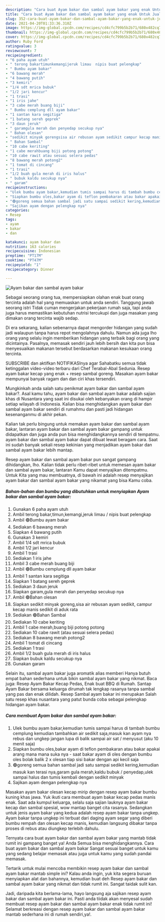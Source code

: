 ```yaml
---
description: "Cara buat Ayam bakar dan sambal ayam bakar yang enak Untuk Jualan"
title: "Cara buat Ayam bakar dan sambal ayam bakar yang enak Untuk Jualan"
slug: 352-cara-buat-ayam-bakar-dan-sambal-ayam-bakar-yang-enak-untuk-jualan
date: 2021-04-20T01:33:36.310Z
image: https://img-global.cpcdn.com/recipes/cd4cfc799b5b2b71/680x482cq70/ayam-bakar-dan-sambal-ayam-bakar-foto-resep-utama.jpg
thumbnail: https://img-global.cpcdn.com/recipes/cd4cfc799b5b2b71/680x482cq70/ayam-bakar-dan-sambal-ayam-bakar-foto-resep-utama.jpg
cover: https://img-global.cpcdn.com/recipes/cd4cfc799b5b2b71/680x482cq70/ayam-bakar-dan-sambal-ayam-bakar-foto-resep-utama.jpg
author: Ruby Ford
ratingvalue: 3
reviewcount: 7
recipeingredient:
- "6 paha ayam utuh"
- " terong bakartimunkemangijeruk limau  nipis buat pelengkap"
- " Bumbu ayam bakar"
- "6 bawang merah"
- "4 bawang putih"
- "3 kemiri"
- "1/4 sdt mrica bubuk"
- "1/2 jari kencur"
- "1 trasi"
- "1 iris jahe"
- "3 cabe merah buang biji"
- " Bumbu cemplung dll ayam bakar"
- "1 santan kara segitiga"
- "1 batang sereh geprek"
- "3 daun jeruk"
- " garamgula merah dan penyedap secukup nya"
- " Bahan olesan"
- "sedikit minyak gorengsisa air rebusan ayam sedikit campur kecap manis sedikit di aduk rata"
- " Bahan Sambal"
- "10 cabe keriting"
- "1 cabe merahbuang biji potong potong"
- "10 cabe rawit atau sesuai selera pedas"
- "8 bawang merah potong2"
- "1 tomat di cincang"
- "1 trasi"
- "1/2 buah gula merah di iris halus"
- " bubuk kaldu secukup nya"
- " garam"
recipeinstructions:
- "Ulek bumbu ayam bakar,kemudian tumis sampai harus di tambah bumbu cemplung kemudian tambahkan air sedikit saja,masuk kan ayam nya rebus dan ungkep jangan lupa di balik sampai air sat / menyusut (aku 10 menit saja)"
- "Siapkan bumbu oles,bakar ayam di teflon pembakaran atau bakar apakai arang mana mana suka nya  saat bakar ayam di oles dengan bumbu oles bolak balik 2 x olesan tiap sisi bakar dengan api kecil saja"
- "🟢goreng semua bahan sambal jadi satu sampai sedikit kering,kemudian masuk kan terasi nya,garam gula merah,kaldu bubuk / penyedap,ulek sampai halus dan tumis kembali dengan sedikit minyak"
- "Sajikan ayam dengan pelengkap nya"
categories:
- Resep
tags:
- ayam
- bakar
- dan

katakunci: ayam bakar dan 
nutrition: 163 calories
recipecuisine: Indonesian
preptime: "PT17M"
cooktime: "PT47M"
recipeyield: "1"
recipecategory: Dinner

---
```



![Ayam bakar dan sambal ayam bakar](https://img-global.cpcdn.com/recipes/cd4cfc799b5b2b71/680x482cq70/ayam-bakar-dan-sambal-ayam-bakar-foto-resep-utama.jpg)

Sebagai seorang orang tua, mempersiapkan olahan enak buat orang tercinta adalah hal yang memuaskan untuk anda sendiri. Tanggung jawab seorang istri Tidak cuman mengerjakan pekerjaan rumah saja, tapi anda juga harus memastikan kebutuhan nutrisi tercukupi dan juga masakan yang dimakan orang tercinta wajib sedap.

Di era  sekarang, kalian sebenarnya dapat mengorder hidangan yang sudah jadi walaupun tanpa harus repot mengolahnya dahulu. Namun ada juga lho orang yang selalu ingin memberikan hidangan yang terbaik bagi orang yang dicintainya. Pasalnya, memasak sendiri jauh lebih bersih dan kita pun bisa menyesuaikan makanan tersebut berdasarkan makanan kesukaan orang tercinta. 

SUBSCRIBE dan aktifkan NOTIFIKASInya agar Sahabatku semua tidak ketinggalan video-video terbaru dari Chef Terabal-Abal Sedunia. Resep ayam bakar kecap yang enak + resep sambal goreng. Masakan ayam bakar mempunyai banyak ragam dan dan ciri khas tersendiri.

Mungkinkah anda salah satu penikmat ayam bakar dan sambal ayam bakar?. Asal kamu tahu, ayam bakar dan sambal ayam bakar adalah sajian khas di Nusantara yang saat ini disukai oleh kebanyakan orang di hampir setiap wilayah di Indonesia. Kalian bisa menghidangkan ayam bakar dan sambal ayam bakar sendiri di rumahmu dan pasti jadi hidangan kesenanganmu di akhir pekan.

Kalian tak perlu bingung untuk memakan ayam bakar dan sambal ayam bakar, lantaran ayam bakar dan sambal ayam bakar gampang untuk didapatkan dan juga anda pun bisa menghidangkannya sendiri di tempatmu. ayam bakar dan sambal ayam bakar dapat dibuat lewat beragam cara. Saat ini sudah banyak sekali resep kekinian yang menjadikan ayam bakar dan sambal ayam bakar lebih mantap.

Resep ayam bakar dan sambal ayam bakar pun sangat gampang dihidangkan, lho. Kalian tidak perlu ribet-ribet untuk memesan ayam bakar dan sambal ayam bakar, lantaran Kamu dapat menyajikan ditempatmu. Untuk Kita yang mau membuatnya, di bawah ini adalah resep menyajikan ayam bakar dan sambal ayam bakar yang nikamat yang bisa Kamu coba.

<!--inarticleads1-->

##### Bahan-bahan dan bumbu yang dibutuhkan untuk menyiapkan Ayam bakar dan sambal ayam bakar:

1. Gunakan 6 paha ayam utuh
1. Ambil  terong bakar,timun,kemangi,jeruk limau / nipis buat pelengkap
1. Ambil  🟢Bumbu ayam bakar
1. Sediakan 6 bawang merah
1. Siapkan 4 bawang putih
1. Gunakan 3 kemiri
1. Ambil 1/4 sdt mrica bubuk
1. Ambil 1/2 jari kencur
1. Ambil 1 trasi
1. Sediakan 1 iris jahe
1. Ambil 3 cabe merah buang biji
1. Ambil  🟢Bumbu cemplung dll ayam bakar
1. Ambil 1 santan kara segitiga
1. Siapkan 1 batang sereh geprek
1. Sediakan 3 daun jeruk
1. Siapkan  garam,gula merah dan penyedap secukup nya
1. Ambil  🟢Bahan olesan
1. Siapkan sedikit minyak goreng,sisa air rebusan ayam sedikit, campur kecap manis sedikit di aduk rata
1. Sediakan  🟢Bahan Sambal
1. Sediakan 10 cabe keriting
1. Ambil 1 cabe merah,buang biji potong potong
1. Sediakan 10 cabe rawit (atau sesuai selera pedas)
1. Sediakan 8 bawang merah potong2
1. Ambil 1 tomat di cincang
1. Sediakan 1 trasi
1. Ambil 1/2 buah gula merah di iris halus
1. Siapkan  bubuk kaldu secukup nya
1. Gunakan  garam


Selain itu, sambal ayam bakar juga aromatik alias memberi Hanya butuh empat bahan sederhana untuk bikin sambal ayam bakar yang nikmat. Baca juga: Resep Ayam Bakar Kecap Pedas, Enak buat BBQ di Rumah. Santap Ayam Bakar bersama keluarga dirumah tak lengkap rasanya tanpa sambal yang pas dan enak dilidah. Resep Sambal ayam bakar ini merupakan Salah satu resep khas nusantara yang patut bunda coba sebagai pelengkap hidangan ayam bakar. 

<!--inarticleads2-->

##### Cara membuat Ayam bakar dan sambal ayam bakar:

1. Ulek bumbu ayam bakar,kemudian tumis sampai harus di tambah bumbu cemplung kemudian tambahkan air sedikit saja,masuk kan ayam nya rebus dan ungkep jangan lupa di balik sampai air sat / menyusut (aku 10 menit saja)
1. Siapkan bumbu oles,bakar ayam di teflon pembakaran atau bakar apakai arang mana mana suka nya  - saat bakar ayam di oles dengan bumbu oles bolak balik 2 x olesan tiap sisi bakar dengan api kecil saja
1. 🟢goreng semua bahan sambal jadi satu sampai sedikit kering,kemudian masuk kan terasi nya,garam gula merah,kaldu bubuk / penyedap,ulek sampai halus dan tumis kembali dengan sedikit minyak
1. Sajikan ayam dengan pelengkap nya


Masakan ayam bakar olesan kecap mirip dengan resep ayam bakar bumbu kuning khas jawa. Yuk ikuti cara membuat ayam bakar kecap pedas manis enak. Saat ada kumpul keluarga, selalu saja sajian lauknya ayam bakar kecap dan sambal spesial, wow mantap banget cita rasanya. Sedangkan untuk jenis ayam bakar yang kedua adalah resep ayam bakar tanpa ungkep. Ayam bakar tanpa ungkep ini terbuat dari daging ayam segar yang diberi bumbu rempah dan olesan kecap manis, kemudian langsung dibakar tanpa proses di rebus atau diungkep terlebih dahulu. 

Ternyata cara buat ayam bakar dan sambal ayam bakar yang mantab tidak rumit ini gampang banget ya! Anda Semua bisa menghidangkannya. Cara buat ayam bakar dan sambal ayam bakar Sangat sesuai banget untuk kamu yang sedang belajar memasak atau juga untuk kamu yang sudah pandai memasak.

Tertarik untuk mulai mencoba membikin resep ayam bakar dan sambal ayam bakar mantab simple ini? Kalau anda ingin, yuk kita segera buruan menyiapkan alat dan bahannya, kemudian buat deh Resep ayam bakar dan sambal ayam bakar yang nikmat dan tidak rumit ini. Sangat taidak sulit kan. 

Jadi, daripada kita berlama-lama, hayo langsung aja sajikan resep ayam bakar dan sambal ayam bakar ini. Pasti anda tiidak akan menyesal sudah membuat resep ayam bakar dan sambal ayam bakar enak tidak rumit ini! Selamat berkreasi dengan resep ayam bakar dan sambal ayam bakar mantab sederhana ini di rumah sendiri,ya!.

